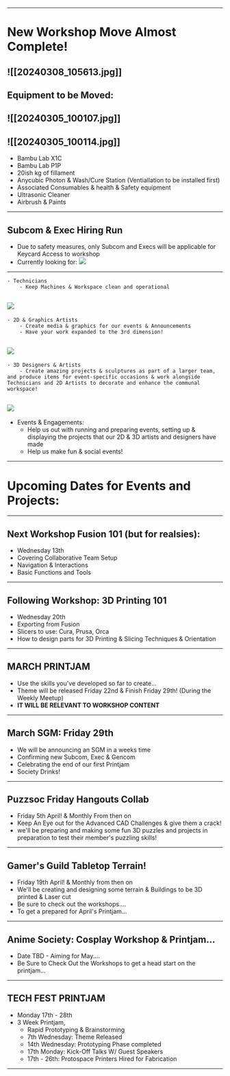 
--- 
# New Workshop Move Almost Complete!
![[20240308_105613.jpg]]
---
## Equipment to be Moved:
![[20240305_100107.jpg]]
---
![[20240305_100114.jpg]]
---
* Bambu Lab X1C
* Bambu Lab P1P
* 20ish kg of fillament
* Anycubic Photon & Wash/Cure Station (Ventiallation to be installed first)
* Associated Consumables & health & Safety equipment
* Ultrasonic Cleaner
* Airbrush & Paints
---
## Subcom & Exec Hiring Run
- Due to safety measures, only Subcom and Execs will be applicable for Keycard Access to workshop
- Currently looking for:
**![](https://lh7-us.googleusercontent.com/m3xtrvIbOgytXhRDhjTsYnyk3ZMAjD0TgwwRZ3_u_aJb24jkzXLDleM1PWWbClPgeiczdRYUNyn7A2Xw2FP4hfLzSElFhSy5lk2Nxhxvpm5Uqxl00M4bKnirFYSmDL9i7a0e8IoIdkpeYBdysXs1SzMpzg=s2048)**
---
	- Technicians 
		- Keep Machines & Workspace clean and operational
**![](https://lh7-us.googleusercontent.com/m3xtrvIbOgytXhRDhjTsYnyk3ZMAjD0TgwwRZ3_u_aJb24jkzXLDleM1PWWbClPgeiczdRYUNyn7A2Xw2FP4hfLzSElFhSy5lk2Nxhxvpm5Uqxl00M4bKnirFYSmDL9i7a0e8IoIdkpeYBdysXs1SzMpzg=s2048)**
---
	- 2D & Graphics Artists
		- Create media & graphics for our events & Announcements
		- Have your work expanded to the 3rd dimension!
**![](https://lh7-us.googleusercontent.com/m3xtrvIbOgytXhRDhjTsYnyk3ZMAjD0TgwwRZ3_u_aJb24jkzXLDleM1PWWbClPgeiczdRYUNyn7A2Xw2FP4hfLzSElFhSy5lk2Nxhxvpm5Uqxl00M4bKnirFYSmDL9i7a0e8IoIdkpeYBdysXs1SzMpzg=s2048)**
---
	- 3D Designers & Artists
		- Create amazing projects & sculptures as part of a larger team, and produce items for event-specific occasions & work alongside Technicians and 2D Artists to decorate and enhance the communal workspace!
**![](https://lh7-us.googleusercontent.com/m3xtrvIbOgytXhRDhjTsYnyk3ZMAjD0TgwwRZ3_u_aJb24jkzXLDleM1PWWbClPgeiczdRYUNyn7A2Xw2FP4hfLzSElFhSy5lk2Nxhxvpm5Uqxl00M4bKnirFYSmDL9i7a0e8IoIdkpeYBdysXs1SzMpzg=s2048)**
---
* Events & Engagements:
	- Help us out with running and preparing events, setting up & displaying the projects that our 2D & 3D artists and designers have made
	- Help us make fun & social events!
---
# Upcoming Dates for Events and Projects:
---
## Next Workshop Fusion 101 (but for realsies):
- Wednesday 13th
- Covering Collaborative Team Setup
- Navigation & Interactions
- Basic Functions and Tools
---
## Following Workshop: 3D Printing 101
* Wednesday 20th
* Exporting from Fusion
* Slicers to use: Cura, Prusa, Orca
* How to design parts for 3D Printing & Slicing Techniques & Orientation
---
## MARCH PRINTJAM
- Use the skills you've developed so far to create...
- Theme will be released Friday 22nd & Finish Friday 29th! (During the Weekly Meetup)
- **IT WILL BE RELEVANT TO WORKSHOP CONTENT**
---
## March SGM: Friday 29th
- We will be announcing an SGM in a weeks time
- Confirming new Subcom, Exec & Gencom
- Celebrating the end of our first Printjam
- Society Drinks!
---
## Puzzsoc Friday Hangouts Collab
- Friday 5th April! & Monthly From then on
- Keep An Eye out for the Advanced CAD Challenges & give them a crack!
- we'll be preparing and making some fun 3D puzzles and projects in preparation to test their member's puzzling skills!
---
## Gamer's Guild Tabletop Terrain!
- Friday 19th April! & Monthly from then on
- We'll be creating and designing some terrain & Buildings to be 3D printed & Laser cut
- Be sure to check out the workshops....
- To get a prepared for April's Printjam...
---
## Anime Society: Cosplay Workshop & Printjam...
- Date TBD - Aiming for May....
- Be Sure to Check Out the Workshops to get a head start on the printjam...
---
## TECH FEST PRINTJAM
- Monday 17th - 28th
- 3 Week Printjam, 
	- Rapid Prototyping & Brainstorming 
	- 7th Wednesday: Theme Released
	- 14th Wednesday: Prototyping Phase completed
	- 17th Monday: Kick-Off Talks W/ Guest Speakers
	- 17th - 26th: Protospace Printers Hired for Fabrication
---
